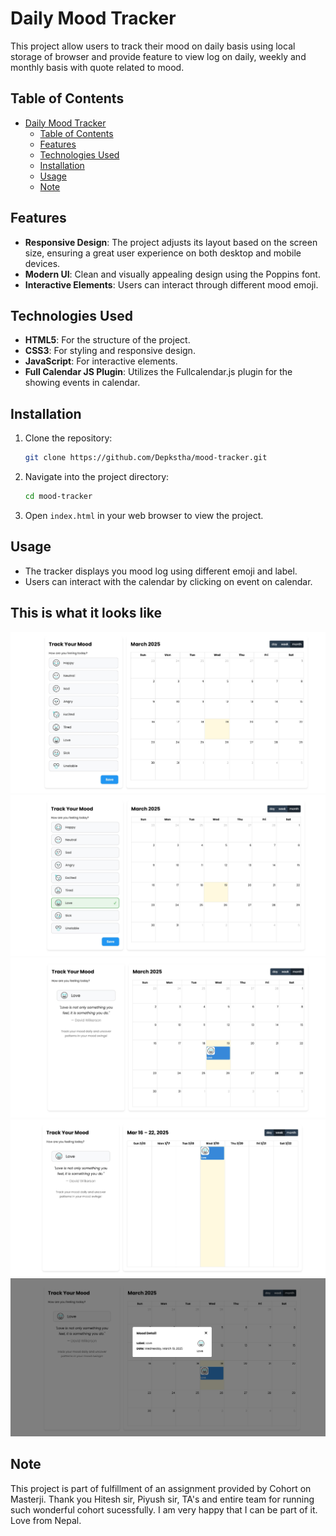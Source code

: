 # Daily Mood Tracker

This project allow users to track their mood on daily basis using local storage of browser and provide feature to view log on daily, weekly and monthly basis with quote related to mood.

## Table of Contents

- [Daily Mood Tracker](#daily-mood-tracker)
  - [Table of Contents](#table-of-contents)
  - [Features](#features)
  - [Technologies Used](#technologies-used)
  - [Installation](#installation)
  - [Usage](#usage)
  - [Note](#note)

## Features

- **Responsive Design**: The project adjusts its layout based on the screen size, ensuring a great user experience on both desktop and mobile devices.
- **Modern UI**: Clean and visually appealing design using the Poppins font.
- **Interactive Elements**: Users can interact through different mood emoji.

## Technologies Used

- **HTML5**: For the structure of the project.
- **CSS3**: For styling and responsive design.
- **JavaScript**: For interactive elements.
- **Full Calendar JS Plugin**: Utilizes the Fullcalendar.js plugin for the showing events in calendar.

## Installation

1. Clone the repository:
   ```bash
   git clone https://github.com/Depkstha/mood-tracker.git
   ```

2. Navigate into the project directory:
   ```bash
   cd mood-tracker
   ```

3. Open `index.html` in your web browser to view the project.

## Usage

- The tracker displays you mood log using different emoji and label.
- Users can interact with the calendar by clicking on event on calendar.

## This is what it looks like
![Tracker Screenshot](assets/screenshots/01.jpeg)
![Tracker Screenshot](assets/screenshots/02.jpeg)
![Tracker Screenshot](assets/screenshots/03.jpeg)
![Tracker Screenshot](assets/screenshots/04.jpeg)
![Tracker Screenshot](assets/screenshots/05.jpeg)

## Note
This project is part of fulfillment of an assignment provided by Cohort on Masterji. Thank you Hitesh sir, Piyush sir, TA's and entire team for running such wonderful cohort sucessfully. I am very happy that I can be part of it. Love from Nepal.
